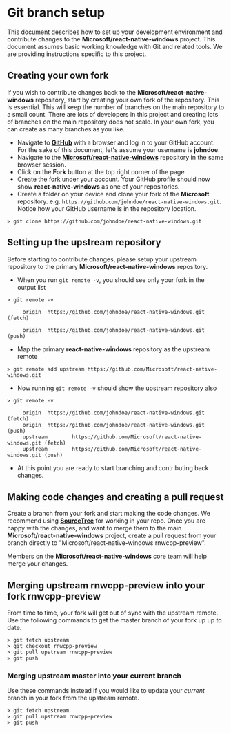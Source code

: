 # Git branch setup

This document describes how to set up your development environment and contribute changes to the **Microsoft/react-native-windows** project. This document assumes basic working knowledge with Git and related tools. We are providing instructions specific to this project.

## Creating your own fork

If you wish to contribute changes back to the **Microsoft/react-native-windows** repository, start by creating your own fork of the repository. This is essential. This will keep the number of branches on the main repository to a small count. There are lots of developers in this project and creating lots of branches on the main repository does not scale. In your own fork, you can create as many branches as you like.

- Navigate to **[GitHub](https://www.github.com)** with a browser and log in to your GitHub account. For the sake of this document, let's assume your username is **johndoe**.
- Navigate to the **[Microsoft/react-native-windows](https://github.com/Microsoft/react-native-windows)** repository in the same browser session.
- Click on the **Fork** button at the top right corner of the page.
- Create the fork under your account. Your GitHub profile should now show **react-native-windows** as one of your repositories.
- Create a folder on your device and clone your fork of the **Microsoft** repository. e.g. `https://github.com/johndoe/react-native-windows.git`. Notice how your GitHub username is in the repository location.

```
> git clone https://github.com/johndoe/react-native-windows.git
```

## Setting up the upstream repository

Before starting to contribute changes, please setup your upstream repository to the primary **Microsoft/react-native-windows** repository.

- When you run `git remote -v`, you should see only your fork in the output list

```
> git remote -v

     origin  https://github.com/johndoe/react-native-windows.git (fetch)

     origin  https://github.com/johndoe/react-native-windows.git (push)
```

- Map the primary **react-native-windows** repository as the upstream remote

```
> git remote add upstream https://github.com/Microsoft/react-native-windows.git
```

- Now running `git remote -v` should show the upstream repository also

```
> git remote -v

     origin  https://github.com/johndoe/react-native-windows.git (fetch)
     origin  https://github.com/johndoe/react-native-windows.git (push)
     upstream        https://github.com/Microsoft/react-native-windows.git (fetch)
     upstream        https://github.com/Microsoft/react-native-windows.git (push)
```

- At this point you are ready to start branching and contributing back changes.

## Making code changes and creating a pull request

Create a branch from your fork and start making the code changes.  We recommend using [**SourceTree**](https://www.sourcetreeapp.com/) for working in your repo. Once you are happy with the changes, and want to merge them to the main **Microsoft/react-native-windows** project, create a pull request from your branch directly to "Microsoft/react-native-windows rnwcpp-preview".

Members on the **Microsoft/react-native-windows** core team will help merge your changes.

## Merging upstream rnwcpp-preview into your fork rnwcpp-preview

From time to time, your fork will get out of sync with the upstream remote. Use the following commands to get the master branch of your fork up up to date.

```
> git fetch upstream
> git checkout rnwcpp-preview
> git pull upstream rnwcpp-preview
> git push
```

### Merging upstream master into your current branch

Use these commands instead if you would like to update your *current* branch in your fork from the upstream remote.

```
> git fetch upstream
> git pull upstream rnwcpp-preview
> git push
```